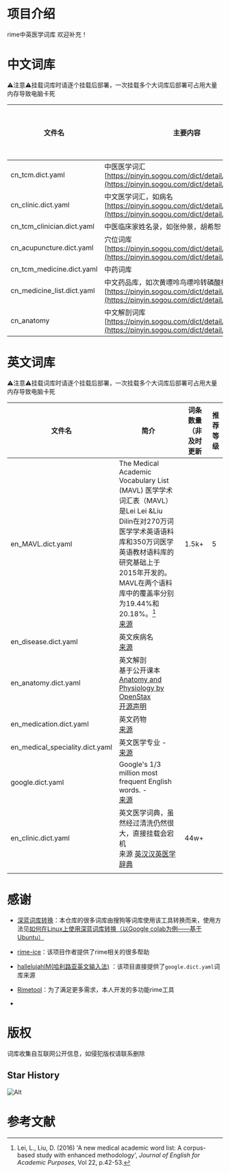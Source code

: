 # 项目介绍

rime中英医学词库 欢迎补充！

# 中文词库

⚠️注意⚠️挂载词库时请逐个挂载后部署，一次挂载多个大词库后部署可占用大量内存导致电脑卡死

| 文件名                     | 主要内容                                                     | 词条数量（非及时更新 | 推荐等级 |
| -------------------------- | ------------------------------------------------------------ | -------------------- | -------- |
| cn_tcm.dict.yaml           | 中医医学词汇 [https://pinyin.sogou.com/dict/detail/index/2739](https://pinyin.sogou.com/dict/detail/index/2739) |                      |          |
| cn_clinic.dict.yaml        | 中文医学词汇，如病名 [https://pinyin.sogou.com/dict/detail/index/15125](https://pinyin.sogou.com/dict/detail/index/15125) |                      |          |
| cn_tcm_clinician.dict.yaml | 中医临床家姓名录，如张仲景，胡希恕                           |                      |          |
| cn_acupuncture.dict.yaml   | 穴位词库 [https://pinyin.sogou.com/dict/detail/index/75844](https://pinyin.sogou.com/dict/detail/index/75844) |                      |          |
| cn_tcm_medicine.dict.yaml  | 中药词库                                                     |                      |          |
| cn_medicine_list.dict.yaml | 中文药品库，如次黄嘌呤鸟嘌呤转磷酸核糖基酶 [https://pinyin.sogou.com/dict/detail/index/20666](https://pinyin.sogou.com/dict/detail/index/20666) |                      |          |
| cn_anatomy                 | 中文解剖词库 [https://pinyin.sogou.com/dict/detail/index/79098](https://pinyin.sogou.com/dict/detail/index/79098) |                      |          |

# 英文词库

⚠️注意⚠️挂载词库时请逐个挂载后部署，一次挂载多个大词库后部署可占用大量内存导致电脑卡死

| 文件名                          | 简介                                                         | 词条数量（非及时更新 | 推荐等级 |
| ------------------------------- | ------------------------------------------------------------ | -------------------- | -------- |
| en_MAVL.dict.yaml               | The Medical Academic Vocabulary List (MAVL) 医学学术词汇表（MAVL）是Lei Lei &Liu Dilin在对270万词医学学术英语语料库和350万词医学英语教材语料库的研究基础上于2015年开发的。 MAVL在两个语料库中的覆盖率分别为19.44%和20.18%。[^1]<br>[来源](https://www.eapfoundation.com/vocab/academic/other/mavl/) | 1.5k+                | 5        |
| en_disease.dict.yaml            | 英文疾病名<br>[来源](https://github.com/CodeSante/medical-wordlist) |                      |          |
| en_anatomy.dict.yaml            | 英文解剖 <br>基于公开课本[Anatomy and Physiology by OpenStax](https://openstax.org/books/anatomy-and-physiology/pages/index) <br>[开源声明](https://openstax.org/books/anatomy-and-physiology/pages/preface) |                      |          |
| en_medication.dict.yaml         | 英文药物<br>[来源](https://github.com/CodeSante/medical-wordlist) |                      |          |
| en_medical_speciality.dict.yaml | 英文医学专业 - <br>[来源](https://github.com/CodeSante/medical-wordlist) |                      |          |
| google.dict.yaml                | Google's 1/3 million most frequent English words. - <br>[来源](http://norvig.com/ngrams/count_1w.txt) |                      |          |
| en_clinic.dict.yaml             | 英文医学词典，虽然经过清洗仍然很大，直接挂载会宕机<br>来源 [英汉汉英医学辞典](https://mdict.org/post/%E8%8B%B1%E6%B1%89%E6%B1%89%E8%8B%B1%E5%8C%BB%E5%AD%A6%E8%BE%9E%E5%85%B8/) | 44w+                 |          |
|                                 |                                                              |                      |          |

# 感谢

- [深蓝词库转换](https://github.com/studyzy/imewlconverter)：本仓库的很多词库由搜狗等词库使用该工具转换而来，使用方法见[如何在Linux上使用深蓝词库转换（以Google colab为例——基于Ubuntu）](https://forum.beginner.center/t/topic/719)

- [rime-ice](https://github.com/iDvel/rime-ice)：该项目作者提供了rime相关的很多帮助

- [hallelujahIM(哈利路亚英文输入法)](https://github.com/dongyuwei/hallelujahIM) ：该项目直接提供了`google.dict.yaml`词库来源
- [Rimetool](https://github.com/whitewatercn/rimetool)：为了满足更多需求，本人开发的多功能rime工具

- 

# 版权

词库收集自互联网公开信息，如侵犯版权请联系删除

## Star History

![Alt](https://repobeats.axiom.co/api/embed/ddc3e1b371f832d3eee829ecaca1266b4bffbc11.svg "Repobeats analytics image")

# 参考文献
[^1]: Lei, L., Liu, D. (2016) 'A new medical academic word list: A corpus-based study with enhanced methodology', _Journal of English for Academic Purposes_, Vol 22, p.42-53.
